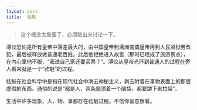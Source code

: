 ```yaml
---
layout: post
title: 	祛魅
---
```


>这个概念太重要了，必须贴出来讨论一下。

溥仪恐怕是所有皇帝中落差最大的，由中国皇帝到满洲傀儡皇帝再到人民监狱劳改犯，最后被释放做普通老百姓。此后他拒绝进入故宫（那时已经成了旅游景点），在内心里他不服，“我进自己家还要买票？”。溥仪从皇帝光环到普通人的过程在旁人看来就是一个“祛魅”的过程。

祛魅在社会科学中是指在现代社会中消去神秘主义，剥去附着在事物表面上的那层虚假的东西。通俗的说是“都是人，两条腿顶着一个脑袋，都要蹲下来拉屎”。

生活中许多现象、人、物、事都存在祛魅过程。不信你留意察看。